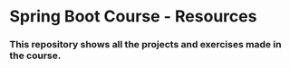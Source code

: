 # Spring Boot Course - Resources

### This repository shows all the projects and exercises made in the course.
